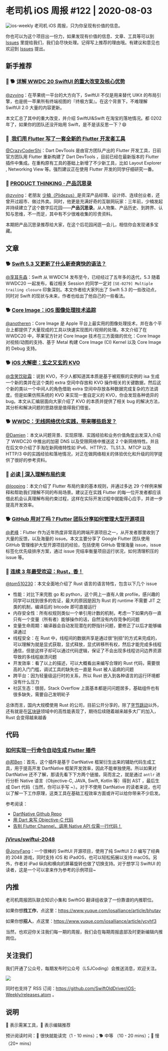 # 老司机 iOS 周报 #122 | 2020-08-03

![ios-weekly](https://github.com/SwiftOldDriver/iOS-Weekly/blob/master/assets/ios-weekly.png?raw=true)
老司机 iOS 周报，只为你呈现有价值的信息。

你也可以为这个项目出一份力，如果发现有价值的信息、文章、工具等可以到 [Issues](https://github.com/SwiftOldDriver/iOS-Weekly/issues) 里提给我们，我们会尽快处理。记得写上推荐的理由哦。有建议和意见也欢迎到 [Issues](https://github.com/SwiftOldDriver/iOS-Weekly/issues) 提出。

## 新手推荐

### 🌟 🐕 [详解 WWDC 20 SwiftUI 的重大改变及核心优势](https://mp.weixin.qq.com/s/hp1nMopK_XBkFT7zp3gCfA)

[@zvving](https://github.com/zvving)：在苹果统一平台的大方向下，SwiftUI 不仅是用来替代 UIKit 的布局引擎，也是统一苹果所有终端视图的『终极方案』。在这个背景下，不难理解 SwiftUI 2.0 大量的内容更新。

本文汇总了其中的重大改变，并介绍 SwiftUI&Swift 在淘宝的落地情况。都 0202 年了，如果你的团队还没开始用 Swift，是不是该反思一下？😄

### 🌟 [​ 我们用 Flutter 写了一套全新的 Flutter 开发者工具](https://mp.weixin.qq.com/s/4mcFo3z8DhCDkEMX7IPmww)

[@CrazyCoderShi](https://github.com/CrazyCoderShi)：Dart DevTools 是由官方团队产出的 Flutter 开发工具，日前官方团队用 Flutter 重新构建了 Dart DevTools ，目前已经在最新版本的 Flutter 插件中集成。在重构原有工具的基础上新增了不少新工具，比如 Layout Explorer , Networking View 等。强烈建议正在使用 Flutter 开发的同学仔细研究一番。

### 🐢 [PRODUCT THINKING · 产品沉思录](https://index.pmthinking.com/PRODUCT-THINKING-a601a12335044f349a22caf57f274c27)
[@zvving](https://github.com/zvving)：老朋友 [少楠（Plidezus）](https://mp.weixin.qq.com/s/Pj4VHdUQNYMqRAQ9uX5-jA)是资深产品经理、设计师、连续创业者，还曾开过超市、做过外卖。同时，他更是充满好奇的互联网玩家：三年前，少楠发起并持续建立了这个数字后花园——**产品沉思录**。从人物集、产品历史、到跨界、认知与思维，不一而足，其中有不少很难收集的珍贵资料。

本期把产品沉思录推荐给大家，在这个后花园闲逛一会儿，相信你会发现诸多宝藏。

## 文章

### 🐕 [Swift 5.3 又更新了什么新奇爽快的语法？](https://mp.weixin.qq.com/s/pQiLyl572fSgMX1Fq3RDhw)

[@享耳先森](https://github.com/iblacksun)：Swift 从 WWDC14 发布至今，已经经过了五年多的迭代，5.3 随着 WWDC20 一起发布，看过相关 Session 的同学一定对 `[SE-0279] Multiple trailing closure` 印象深刻。本文作者给大家列出了 Swift 5.3 的一些改动点，同时对 Swift 的现状与未来，作者也给出了他自己的一些看法。

### 🐕 [Core Image：iOS 图像处理技术追踪](https://mp.weixin.qq.com/s/VeRohpOm_Wo6TNJ4IOTCAA)

[@anotheren](https://github.com/anotheren)：Core Image 是 Apple 平台上最实用的图像处理技术，并在各个平台上都提供了大量现成的工具以快速实现图片/视频的处理。本文介绍了在 WWDC20 中，苹果官方针对 Core Image 技术在三方面做的优化：Core Image 对视频/动图的支持、基于 Metal 构建 Core Image (CI) Kernel 以及 Core Image 的 Debug 支持。

### 🐕 [iOS 大解密：玄之又玄的 KVO](https://mp.weixin.qq.com/s/0Yfb-FYorH5GZ3ZB6bMCUQ)

[@含笑饮砒霜](https://weibo.com/chinafishnews/)：说到 KVO，不少人都知道其本质是基于被观察的实例的 isa 生成一个新的类并在这个类的 extra 空间中存放和 KVO 操作相关的关键数据，然后这个新的类以一个中间人的角色借助 extra 空间中存放各种数据完成复杂的方法调度。但是如果仿照系统的 KVO 来实现一套自定义的 KVO，你会发现各种诡异的 bug。本文从汇编层面向大家介绍了 KVO 的本质并提供了相关 bug 的解决方法，其分析和解决问题的思路很是值得我们借鉴。

### 🐕 [WWDC：无线网络优化实践，带来哪些启发？](https://mp.weixin.qq.com/s/R3jMJqNSFkjRtXGePPHKQA)

[@Damien](https://github.com/ZengyiMa)：本文从问题背景、实现原理、实践经验和业务价值角度出发深入介绍了 WWDC20 中推出的加密 DNS 以及受限网络中推送这 2 个新网络特性。并且在后文中介绍了手淘在新网络特性如 IPv6、HTTP/2、TLS1.3、MTCP 以及 HTTP/3 中的实践经验和落地情况，对正在做网络相关的体验优化和升级的同学提供了很好的参考资料。

### 🐢 [必读 | 深入理解布局约束](https://mp.weixin.qq.com/s/2GFKxfAtnOozLsUiRUQPHg)

[@looping](https://github.com/looping)：本文介绍了 Flutter 布局约束的基本规则，并通过多达 29 个样例来解释和帮助我们理解不同的布局场景。建议正在实践 Flutter 的每一位开发者都应该借此机会认真理解布局约束过程，这样在实际开发过程中就能得心应手，并进一步提高开发效率。

### 🐕 [GitHub 用对了吗？Flutter 团队分享如何管理大型开源项目](https://mp.weixin.qq.com/s/zo7i232oCQexyegioB7kxA)

[@老峰](https://github.com/gesantung)：Flutter 作为近年热度非常高的跨端开源项目之一，从开发者那里收到了大量的反馈，以及海量的 issue。本文主要分享了 Google Flutter 团队使用 GitHub 管理维护大型开源项目的经验，包括使用 GitHub 管理海量 issue，issue 标签化优先级排序方案，通过 issue 完结率衡量项目运行状况，如何清理积压的 issue 等。

### 🐢 [连续 3 年最受欢迎：Rust，香！](https://mp.weixin.qq.com/s/TPV6uG7StvSQIj3lxufU0Q)

[@tom510230](https://xiaozhuanlan.com/u/6682065345)：本文全面地介绍了 Rust 语言的语言特性，包含以下几个 issue
- 性能：对比下来完胜 go 和 python，这个网上一直有人做 profile，感兴趣的同学可以找到很多的佐证，最大的原因是因为 Rust 的 runtime 不需要 JIT 之类的机制，编译后的 bitcode 即可直接运行
- 内存安全性：所有权规则类似一个单引用计数的机制，考虑一下如果内存一直只有一个变量（所有者）能够操作的话，自然没有内存竞争的问题
- 变量生命周期：编译器会自动发现潜在的野指针问题，要修正了以后才能够编译通过
- 线程安全：在 Rust 中，线程间的数据共享是通过很“别扭”的方式来完成的，可以理解为就是显式获取，显式释放，显式转移所有权，然后才能完成多线程通信，但是这样子却可以通过代码逻辑，保证了不会出现多线程访问边界资源导致的多线程崩溃问题
- 开发效率：看了以上的描述，可以大概看出来编写合理的 Rust 代码，需要很高的入门门槛，调试工具的缺失也一直是 Rust 被人诟病的问题
- 跨平台：因为轻量级运行时的关系，所以 Rust 嵌入到各种语言的运行环境都没有什么压力
- 社区生态：很弱，Stack Overflow 上面基本都是问问题居多，基础组件也有很多缺失，需要自己发明轮子

总体而言，国内大规模使用 Rust 的公司，目前公开分享的，除了[字节跳动](https://www.infoq.cn/article/OH79WEaK7Z3S2XaVO*BV)以外，还有就是在[区块链](https://xie.infoq.cn/article/ba4877ebb2ae379cda30ec136)领域中的高性能表现了，期待后续随着越来越多大厂的加入，Rust 会变得越来越香

## 代码

### [如何实现一行命令自动生成 Flutter 插件](https://mp.weixin.qq.com/s/MKQAcYwJ4kiYg-Z8UeddkQ)

[@邦Ben](https://weibo.com/linwenbang)：首先，这个插件是基于 DartNative 框架衍生出来的辅助代码生成工具，用于提高开发 DartNative 框架开发效率，因此不能单独使用。所以如果对 DartNative 还不了解，那请先看下下方两个链接。简而言之，就是通过 `antlr` 进行分析 Native 语言（Objective-C, JAVA, Swift, Kotlin 等）得到 AST ，最后生成 Dart 代码（当然，你可以手写 ~）。对于不使用 DartNative 的读者来说，也可以了解一下工作原理，这类工具在基础工程效率方面或许可以给你带来不少启发。

参考阅读：

- [DartNative Github Repo](https://github.com/dart-native/dart_native)
- [用 Dart 来写 Objective-C 代码](https://mp.weixin.qq.com/s?__biz=MzA5NzMwODI0MA==&mid=2647765287&idx=1&sn=219d4f944b22c0381b1c9e301b5bbd40&chksm=8887ca18bff0430ee847b4f5820f42b79c664a054fd7c149a5e5498f2d96b46f12cb63ca49e7&scene=158#rd)
- [告别 Flutter Channel，调用 Native API 仅需一行代码！](https://mp.weixin.qq.com/s?__biz=MzA5NzMwODI0MA==&mid=2647767683&idx=1&sn=77c7d56ee5c3c141209424a138b94f72&chksm=8887c1bcbff048aa2e0a077893338ef79c630b833d19bcf73beb40a42cbc835b3f159a24504e&scene=158#rd)

### [jVirus/swiftui-2048](https://github.com/jVirus/swiftui-2048)

[@JonyFang](https://github.com/JonyFang)：一个很棒的 SwiftUI 开源项目，使用了纯 SwiftUI 2.0 编写了经典的 2048 游戏，同时支持 iOS 和 iPadOS，也可以轻松拓展以支持 macOS。另外，作者对 iPad 纵向和横向的屏幕旋转也做了切换支持。对于想学习 SwiftUI 的读者，这是一个可以拿来作为参考的示例项目~

## 内推

老司机周报团队联合知识小集和 SwiftGG 翻译组收录了一份靠谱的内推职位。

如果你想**找工作**，点这里：https://www.yuque.com/iosalliance/article/bhutav

如果你想**招人**，点这里：https://www.yuque.com/iosalliance/article/ycyhf3

当然，也欢迎你关注我们每一期的周报，我们会在每期周报底部及时更新编辑内推岗位。

## 关注我们

我们开通了公众号，每期发布时公众号（LSJCoding）会推送消息，欢迎关注。

![](https://github.com/SwiftOldDriver/iOS-Weekly/blob/master/assets/qrcode_for_wechat.jpg?raw=true)

同时也支持了 RSS 订阅：https://github.com/SwiftOldDriver/iOS-Weekly/releases.atom 。

## 说明

🚧 表示需某工具，🌟 表示编辑推荐

预计阅读时间：🐎 很快就能读完（1 - 10 mins）；🐕 中等 （10 - 20 mins）；🐢 慢（20+ mins）
